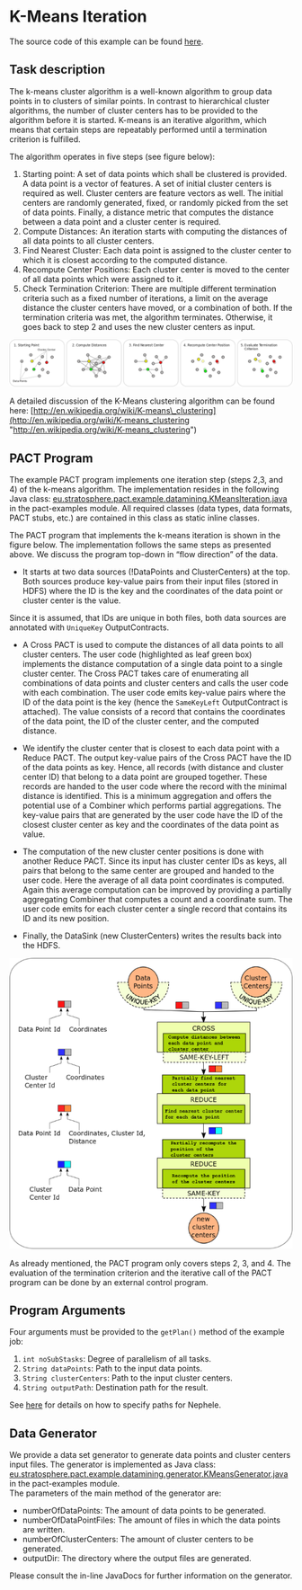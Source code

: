 K-Means Iteration
=================

The source code of this example can be found
[here](https://github.com/dimalabs/ozone/blob/master/pact/pact-examples/src/main/java/eu/stratosphere/pact/example/datamining/KMeansIteration.java "https://github.com/dimalabs/ozone/blob/master/pact/pact-examples/src/main/java/eu/stratosphere/pact/example/datamining/KMeansIteration.java").

Task description
----------------

The k-means cluster algorithm is a well-known algorithm to group data
points in to clusters of similar points. In contrast to hierarchical
cluster algorithms, the number of cluster centers has to be provided to
the algorithm before it is started. K-means is an iterative algorithm,
which means that certain steps are repeatably performed until a
termination criterion is fulfilled.

The algorithm operates in five steps (see figure below):

1.  Starting point: A set of data points which shall be clustered is
    provided. A data point is a vector of features. A set of initial
    cluster centers is required as well. Cluster centers are feature
    vectors as well. The initial centers are randomly generated, fixed,
    or randomly picked from the set of data points. Finally, a distance
    metric that computes the distance between a data point and a cluster
    center is required.
2.  Compute Distances: An iteration starts with computing the distances
    of all data points to all cluster centers.
3.  Find Nearest Cluster: Each data point is assigned to the cluster
    center to which it is closest according to the computed distance.
4.  Recompute Center Positions: Each cluster center is moved to the
    center of all data points which were assigned to it.
5.  Check Termination Criterion: There are multiple different
    termination criteria such as a fixed number of iterations, a limit
    on the average distance the cluster centers have moved, or a
    combination of both. If the termination criteria was met, the
    algorithm terminates. Otherwise, it goes back to step 2 and uses the
    new cluster centers as input.

[![](media/wiki/k-means_taskdescription.png)](media/wiki/k-means_taskdescription.png "wiki:k-means_taskdescription.png")

A detailed discussion of the K-Means clustering algorithm can be found
here:
[http://en.wikipedia.org/wiki/K-means\_clustering](http://en.wikipedia.org/wiki/K-means_clustering "http://en.wikipedia.org/wiki/K-means_clustering")

PACT Program
------------

The example PACT program implements one iteration step (steps 2,3, and
4) of the k-means algorithm. The implementation resides in the following
Java class:
[eu.stratosphere.pact.example.datamining.KMeansIteration.java](https://github.com/dimalabs/ozone/blob/master/pact/pact-examples/src/main/java/eu/stratosphere/pact/example/datamining/KMeansIteration.java "https://github.com/dimalabs/ozone/blob/master/pact/pact-examples/src/main/java/eu/stratosphere/pact/example/datamining/KMeansIteration.java")
in the pact-examples module. All required classes (data types, data
formats, PACT stubs, etc.) are contained in this class as static inline
classes.

The PACT program that implements the k-means iteration is shown in the
figure below. The implementation follows the same steps as presented
above. We discuss the program top-down in “flow direction” of the data.

-   It starts at two data sources (!DataPoints and ClusterCenters) at
    the top. Both sources produce key-value pairs from their input files
    (stored in HDFS) where the ID is the key and the coordinates of the
    data point or cluster center is the value.   

Since it is assumed, that IDs are unique in both files, both data
sources are annotated with `UniqueKey` OutputContracts.

-   A Cross PACT is used to compute the distances of all data points to
    all cluster centers. The user code (highlighted as leaf green box)
    implements the distance computation of a single data point to a
    single cluster center. The Cross PACT takes care of enumerating all
    combinations of data points and cluster centers and calls the user
    code with each combination. The user code emits key-value pairs
    where the ID of the data point is the key (hence the `SameKeyLeft`
    OutputContract is attached). The value consists of a record that
    contains the coordinates of the data point, the ID of the cluster
    center, and the computed distance.

-   We identify the cluster center that is closest to each data point
    with a Reduce PACT. The output key-value pairs of the Cross PACT
    have the ID of the data points as key. Hence, all records (with
    distance and cluster center ID) that belong to a data point are
    grouped together. These records are handed to the user code where
    the record with the minimal distance is identified. This is a
    minimum aggregation and offers the potential use of a Combiner which
    performs partial aggregations. The key-value pairs that are
    generated by the user code have the ID of the closest cluster center
    as key and the coordinates of the data point as value.

-   The computation of the new cluster center positions is done with
    another Reduce PACT. Since its input has cluster center IDs as keys,
    all pairs that belong to the same center are grouped and handed to
    the user code. Here the average of all data point coordinates is
    computed. Again this average computation can be improved by
    providing a partially aggregating Combiner that computes a count and
    a coordinate sum. The user code emits for each cluster center a
    single record that contains its ID and its new position.

-   Finally, the DataSink (new ClusterCenters) writes the results back
    into the HDFS.

[![](media/wiki/k-means_pactprogram.png)](media/wiki/k-means_pactprogram.png "k-means_pactprogram.png")

As already mentioned, the PACT program only covers steps 2, 3, and 4.
The evaluation of the termination criterion and the iterative call of
the PACT program can be done by an external control program.

Program Arguments
-----------------

Four arguments must be provided to the `getPlan()` method of the example
job:

1.  `int noSubStasks`: Degree of parallelism of all tasks.
2.  `String dataPoints`: Path to the input data points.
3.  `String clusterCenters`: Path to the input cluster centers.
4.  `String outputPath`: Destination path for the result.

See
[here](executepactprogram.html "executepactprogram")
for details on how to specify paths for Nephele.

Data Generator
--------------

We provide a data set generator to generate data points and cluster
centers input files. The generator is implemented as Java class:
[eu.stratosphere.pact.example.datamining.generator.KMeansGenerator.java](https://github.com/dimalabs/ozone/blob/master/pact/pact-examples/src/main/java/eu/stratosphere/pact/example/datamining/generator/KMeansGenerator.java "https://github.com/dimalabs/ozone/blob/master/pact/pact-examples/src/main/java/eu/stratosphere/pact/example/datamining/generator/KMeansGenerator.java")
in the pact-examples module.   
 The parameters of the main method of the generator are:

-   numberOfDataPoints: The amount of data points to be generated.
-   numberOfDataPointFiles: The amount of files in which the data points
    are written.
-   numberOfClusterCenters: The amount of cluster centers to be
    generated.
-   outputDir: The directory where the output files are generated.

Please consult the in-line JavaDocs for further information on the
generator.
